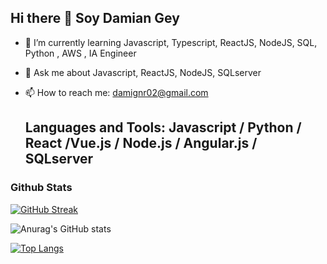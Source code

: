 ## Hi there 👋 Soy Damian Gey



- 🌱 I’m currently learning Javascript, Typescript, ReactJS, NodeJS, SQL, Python , AWS , IA Engineer
- 💬 Ask me about Javascript, ReactJS, NodeJS, SQLserver
- 📫 How to reach me: damignr02@gmail.com


  ## Languages and Tools: Javascript / Python / React /Vue.js / Node.js / Angular.js / SQLserver 

### Github Stats

[![GitHub Streak](https://github-readme-streak-stats.herokuapp.com?user=DamianCode28&hide_border=FALSO&short_numbers=FALSO)](https://git.io/streak-stats)

![Anurag's GitHub stats](https://github-readme-stats.vercel.app/api?username=anuraghazra&show_icons=true&theme=radical)

[![Top Langs](https://github-readme-stats.vercel.app/api/top-langs/?username=anuraghazra&layout=donut)](https://github.com/anuraghazra/github-readme-stats)
